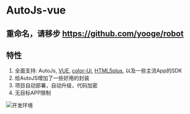 # AutoJs-vue

## 重命名，请移步  https://github.com/yooge/robot

## 特性

1. 全面支持: AutoJs, 
[VUE](https://cn.vuejs.org/),
[color-Ui](http://demo.color-ui.com/),
[HTML5plus](http://www.html5plus.org/doc/),
以及一些主流App的SDK
2. 给AutoJS增加了一些好用的封装
3. 项目自动部署，自动升级，代码加密
4. 无目标APP限制
 
 

![开发环境](https://yooge.github.io/robot/1.jpg)
